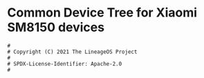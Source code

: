 # Common Device Tree for Xiaomi SM8150 devices

```
#
# Copyright (C) 2021 The LineageOS Project
#
# SPDX-License-Identifier: Apache-2.0
#
```
